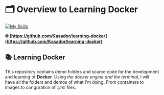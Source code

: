 # 🗂️ Overview to Learning Docker

[![My Skills](https://skillicons.dev/icons?i=docker,bash,vscode,git,nodejs,mysql)](https://skillicons.dev)

**🌐 [https://github.com/Kasador/learning-docker](https://github.com/Kasador/learning-docker)**

## 📚 **Learning Docker**

This repository contains demo folders and source code for the development and learning of **Docker**. Using _the docker engine and the terminal_, I will have all the folders and demos of what I'm doing. From containers to images to conguration of _.yml_ files. 
